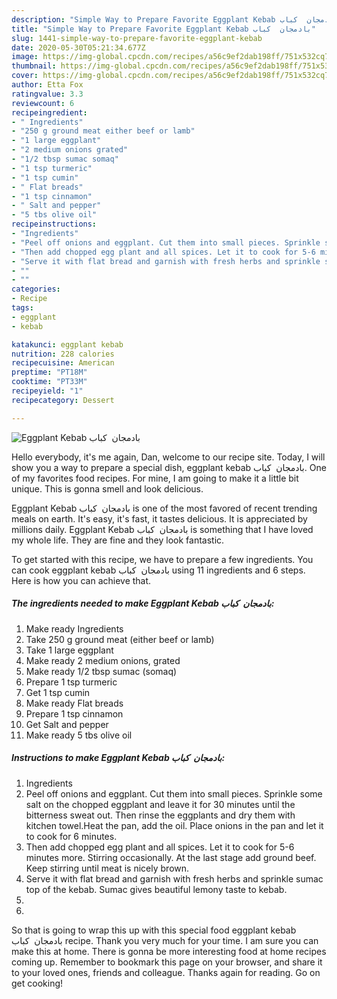 ```yaml
---
description: "Simple Way to Prepare Favorite Eggplant Kebab بادمجان  کباب"
title: "Simple Way to Prepare Favorite Eggplant Kebab بادمجان  کباب"
slug: 1441-simple-way-to-prepare-favorite-eggplant-kebab
date: 2020-05-30T05:21:34.677Z
image: https://img-global.cpcdn.com/recipes/a56c9ef2dab198ff/751x532cq70/eggplant-kebab-بادمجان-کباب-recipe-main-photo.jpg
thumbnail: https://img-global.cpcdn.com/recipes/a56c9ef2dab198ff/751x532cq70/eggplant-kebab-بادمجان-کباب-recipe-main-photo.jpg
cover: https://img-global.cpcdn.com/recipes/a56c9ef2dab198ff/751x532cq70/eggplant-kebab-بادمجان-کباب-recipe-main-photo.jpg
author: Etta Fox
ratingvalue: 3.3
reviewcount: 6
recipeingredient:
- " Ingredients"
- "250 g ground meat either beef or lamb"
- "1 large eggplant"
- "2 medium onions grated"
- "1/2 tbsp sumac somaq"
- "1 tsp turmeric"
- "1 tsp cumin"
- " Flat breads"
- "1 tsp cinnamon"
- " Salt and pepper"
- "5 tbs olive oil"
recipeinstructions:
- "Ingredients"
- "Peel off onions and eggplant. Cut them into small pieces. Sprinkle some salt on the chopped eggplant and leave it for 30 minutes until the bitterness sweat out. Then rinse the eggplants and dry them with kitchen towel.Heat the pan, add the oil. Place onions in the pan and let it to cook for 6 minutes."
- "Then add chopped egg plant and all spices. Let it to cook for 5-6 minutes more. Stirring occasionally. At the last stage add ground beef. Keep stirring until meat is nicely brown."
- "Serve it with flat bread and garnish with fresh herbs and sprinkle sumac top of the kebab. Sumac gives beautiful lemony taste to kebab."
- ""
- ""
categories:
- Recipe
tags:
- eggplant
- kebab

katakunci: eggplant kebab 
nutrition: 228 calories
recipecuisine: American
preptime: "PT18M"
cooktime: "PT33M"
recipeyield: "1"
recipecategory: Dessert

---
```



![Eggplant Kebab بادمجان  کباب](https://img-global.cpcdn.com/recipes/a56c9ef2dab198ff/751x532cq70/eggplant-kebab-بادمجان-کباب-recipe-main-photo.jpg)

Hello everybody, it's me again, Dan, welcome to our recipe site. Today, I will show you a way to prepare a special dish, eggplant kebab بادمجان  کباب. One of my favorites food recipes. For mine, I am going to make it a little bit unique. This is gonna smell and look delicious.



Eggplant Kebab بادمجان  کباب is one of the most favored of recent trending meals on earth. It's easy, it's fast, it tastes delicious. It is appreciated by millions daily. Eggplant Kebab بادمجان  کباب is something that I have loved my whole life. They are fine and they look fantastic.


To get started with this recipe, we have to prepare a few ingredients. You can cook eggplant kebab بادمجان  کباب using 11 ingredients and 6 steps. Here is how you can achieve that.

<!--inarticleads1-->

##### The ingredients needed to make Eggplant Kebab بادمجان  کباب:

1. Make ready  Ingredients
1. Take 250 g ground meat (either beef or lamb)
1. Take 1 large eggplant
1. Make ready 2 medium onions, grated
1. Make ready 1/2 tbsp sumac (somaq)
1. Prepare 1 tsp turmeric
1. Get 1 tsp cumin
1. Make ready  Flat breads
1. Prepare 1 tsp cinnamon
1. Get  Salt and pepper
1. Make ready 5 tbs olive oil




<!--inarticleads2-->

##### Instructions to make Eggplant Kebab بادمجان  کباب:

1. Ingredients
1. Peel off onions and eggplant. Cut them into small pieces. Sprinkle some salt on the chopped eggplant and leave it for 30 minutes until the bitterness sweat out. Then rinse the eggplants and dry them with kitchen towel.Heat the pan, add the oil. Place onions in the pan and let it to cook for 6 minutes.
1. Then add chopped egg plant and all spices. Let it to cook for 5-6 minutes more. Stirring occasionally. At the last stage add ground beef. Keep stirring until meat is nicely brown.
1. Serve it with flat bread and garnish with fresh herbs and sprinkle sumac top of the kebab. Sumac gives beautiful lemony taste to kebab.
1. 
1. 




So that is going to wrap this up with this special food eggplant kebab بادمجان  کباب recipe. Thank you very much for your time. I am sure you can make this at home. There is gonna be more interesting food at home recipes coming up. Remember to bookmark this page on your browser, and share it to your loved ones, friends and colleague. Thanks again for reading. Go on get cooking!
